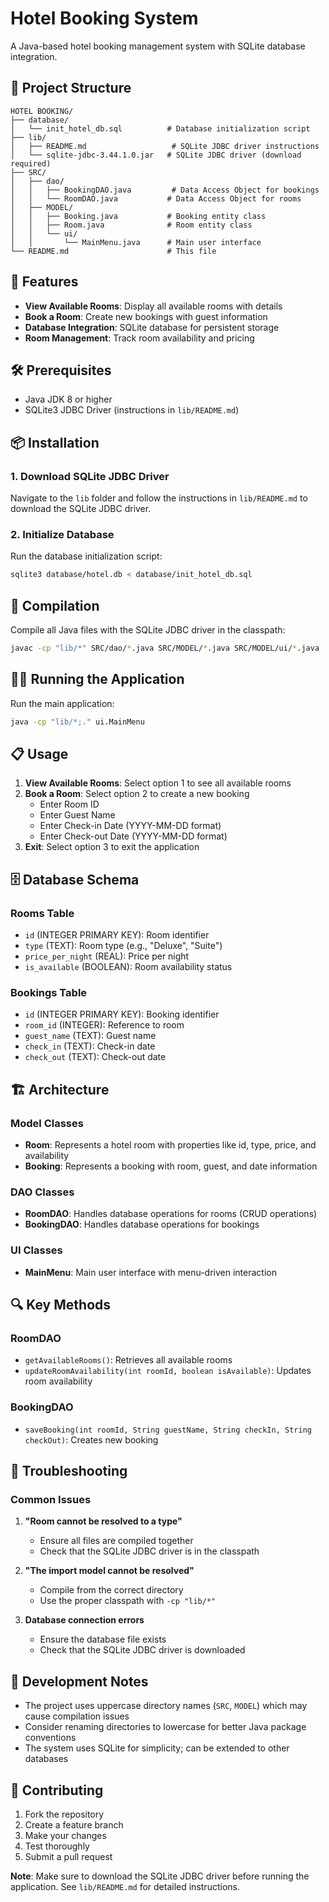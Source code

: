# Hotel Booking System

A Java-based hotel booking management system with SQLite database integration.

## 📁 Project Structure

```
HOTEL BOOKING/
├── database/
│   └── init_hotel_db.sql          # Database initialization script
├── lib/
│   ├── README.md                   # SQLite JDBC driver instructions
│   └── sqlite-jdbc-3.44.1.0.jar   # SQLite JDBC driver (download required)
├── SRC/
│   ├── dao/
│   │   ├── BookingDAO.java         # Data Access Object for bookings
│   │   └── RoomDAO.java           # Data Access Object for rooms
│   ├── MODEL/
│   │   ├── Booking.java           # Booking entity class
│   │   ├── Room.java              # Room entity class
│   │   └── ui/
│   │       └── MainMenu.java      # Main user interface
└── README.md                      # This file
```

## 🚀 Features

- **View Available Rooms**: Display all available rooms with details
- **Book a Room**: Create new bookings with guest information
- **Database Integration**: SQLite database for persistent storage
- **Room Management**: Track room availability and pricing

## 🛠️ Prerequisites

- Java JDK 8 or higher
- SQLite3 JDBC Driver (instructions in `lib/README.md`)

## 📦 Installation

### 1. Download SQLite JDBC Driver

Navigate to the `lib` folder and follow the instructions in `lib/README.md` to download the SQLite JDBC driver.

### 2. Initialize Database

Run the database initialization script:

```bash
sqlite3 database/hotel.db < database/init_hotel_db.sql
```

## 🔧 Compilation

Compile all Java files with the SQLite JDBC driver in the classpath:

```bash
javac -cp "lib/*" SRC/dao/*.java SRC/MODEL/*.java SRC/MODEL/ui/*.java
```

## 🏃‍♂️ Running the Application

Run the main application:

```bash
java -cp "lib/*;." ui.MainMenu
```

## 📋 Usage

1. **View Available Rooms**: Select option 1 to see all available rooms
2. **Book a Room**: Select option 2 to create a new booking
   - Enter Room ID
   - Enter Guest Name
   - Enter Check-in Date (YYYY-MM-DD format)
   - Enter Check-out Date (YYYY-MM-DD format)
3. **Exit**: Select option 3 to exit the application

## 🗄️ Database Schema

### Rooms Table
- `id` (INTEGER PRIMARY KEY): Room identifier
- `type` (TEXT): Room type (e.g., "Deluxe", "Suite")
- `price_per_night` (REAL): Price per night
- `is_available` (BOOLEAN): Room availability status

### Bookings Table
- `id` (INTEGER PRIMARY KEY): Booking identifier
- `room_id` (INTEGER): Reference to room
- `guest_name` (TEXT): Guest name
- `check_in` (TEXT): Check-in date
- `check_out` (TEXT): Check-out date

## 🏗️ Architecture

### Model Classes
- **Room**: Represents a hotel room with properties like id, type, price, and availability
- **Booking**: Represents a booking with room, guest, and date information

### DAO Classes
- **RoomDAO**: Handles database operations for rooms (CRUD operations)
- **BookingDAO**: Handles database operations for bookings

### UI Classes
- **MainMenu**: Main user interface with menu-driven interaction

## 🔍 Key Methods

### RoomDAO
- `getAvailableRooms()`: Retrieves all available rooms
- `updateRoomAvailability(int roomId, boolean isAvailable)`: Updates room availability

### BookingDAO
- `saveBooking(int roomId, String guestName, String checkIn, String checkOut)`: Creates new booking

## 🐛 Troubleshooting

### Common Issues

1. **"Room cannot be resolved to a type"**
   - Ensure all files are compiled together
   - Check that the SQLite JDBC driver is in the classpath

2. **"The import model cannot be resolved"**
   - Compile from the correct directory
   - Use the proper classpath with `-cp "lib/*"`

3. **Database connection errors**
   - Ensure the database file exists
   - Check that the SQLite JDBC driver is downloaded

## 📝 Development Notes

- The project uses uppercase directory names (`SRC`, `MODEL`) which may cause compilation issues
- Consider renaming directories to lowercase for better Java package conventions
- The system uses SQLite for simplicity; can be extended to other databases

## 🤝 Contributing

1. Fork the repository
2. Create a feature branch
3. Make your changes
4. Test thoroughly
5. Submit a pull request



**Note**: Make sure to download the SQLite JDBC driver before running the application. See `lib/README.md` for detailed instructions.
